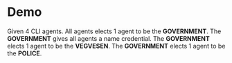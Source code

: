 # Demo

Given 4 CLI agents.
All agents elects 1 agent to be the **GOVERNMENT**.
The **GOVERNMENT** gives all agents a name credential.
The **GOVERNMENT** elects 1 agent to be the **VEGVESEN**.
The **GOVERNMENT** elects 1 agent to be the **POLICE**.

